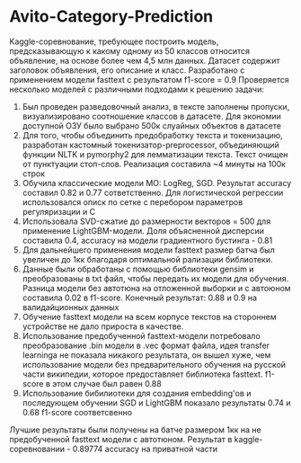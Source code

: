 # Avito-Category-Prediction
Kaggle-соревнование, требующее построить модель, предсказывающую к какому одному из 50 классов относится объявление, на основе более чем 4,5 млн данных. Датасет содержит заголовок объявления, его описание и класс. Разработано с применением модели fasttext с результатом f1-score = 0.9
Проверяется несколько моделей с различными подходами к решению задачи:
1. Был проведен разведовочный анализ, в тексте заполнены пропуски, визуализировано соотношение классов в датасете. Для экономии доступной ОЗУ было выбрано 500к слуайных объектов в датасете
2. Для того, чтобы объединить предобработку текста и токенизацию, разработан кастомный токенизатор-preprocessor, объединяющий функции NLTK и pymorphy2 для лемматизации текста. Текст очищен от пунктуации стоп-слов. Реализация составила ~4 минуты на 100к строк
3. Обучила классические модели МО: LogReg, SGD. Результат accuracy составил 0.82 и 0.77 сответственно. Для логистической регрессии использовался описк по сетке с перебором параметров регуляризации и С
4. Использовала SVD-сжатие до размерности векторов = 500 для применение LightGBM-модели. Доля объясненной дисперсии составила 0.4, accuracy на модели градиентного бустинга - 0.81
5. Для дальнейшего применения модели fasttext размер батча был увеличен до 1кк благодаря оптимальной рализации библиотеки.
6. Данные были обработаны с помощью библиотеки gensim и преобразованы в txt файл, чтобы передать их модели для обучения. Разница модели без автотюна на отложенной выборки и с автоюном составила 0.02 в f1-score. Конечный результат: 0.88 и 0.9 на валидайционных данных
7. Обучение fasttext модели на всем корпусе текстов на стороннем устройстве не дало прироста в качестве. 
8. Использование предобученной fasttext-модели потребовало преобразование .bin модели в .vec формат файла, идея transfer learninga не показала никакого результата, он вышел хуже, чем использование модели без предварительного обучения на русской части википедии, которое предоставляет библиотека fasttext. f1-score в этом случае был равен 0.88
9. Использование бибилиотеки для создания embedding'ов и последующем обучении SGD и LightGBM показало результаты 0.74 и 0.68 f1-score соответсвенно

Лучшие результаты были получены на батче размером 1кк на не предобученной fasttext модели с автотюном. Результат в kaggle-соревновании - 0.89774 accuracy на приватной части
